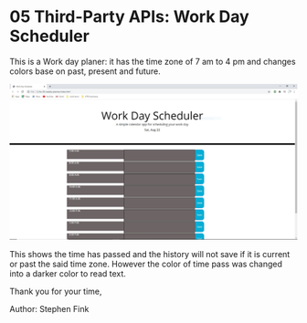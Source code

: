 # 05 Third-Party APIs: Work Day Scheduler

This is a Work day planer: it has the time zone of 7 am to 4 pm and changes colors base on past, present and future.

<img src="newPreview.JPG" alt= "a preview">

This shows the time has passed and the history will not save if it is current or past the said time zone.
However the color of time pass was changed into a darker color to read text.

Thank you for your time,

 Author: Stephen Fink